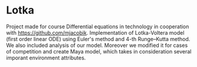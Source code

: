 # Lotka

Project made for course Differential equations in technology in cooperation with https://github.com/mjacobik.
Implementation of Lotka-Voltera model (first order linear ODE) using Euler's method and 4-th Runge–Kutta method. We also included analysis of our model. Moreover we modified it for cases of competition and create Maya model, which takes in consideration several imporant environment attributes. 
